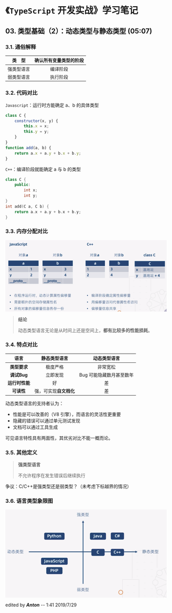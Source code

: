# 《`TypeScript` 开发实战》学习笔记



## 03. 类型基础（2）：动态类型与静态类型 (05:07)

### 3.1. 通俗解释

|   类　型   | 确认所有变量类型的阶段 |
| :--------: | :--------------------: |
| 强类型语言 |        编译阶段        |
| 弱类型语言 |        执行阶段        |

### 3.2. 代码对比

`Javascript`：运行时方能确定 a、b 的具体类型

```javascript
class C {
    constructor(x, y) {
        this.x = x;
        this.y = y;
    }
}
function add(a, b) {
    return a.x + a.y + b.x + b.y;
}
```

`C++`：编译阶段就能确定 a 与 b 的类型

```c++
class C {
    public:
    	int x;
    	int y;
}
int add(C a, C b) {
    return a.x + a.y + b.x + b.y;
}
```



### 3.3. 内存分配对比

<img src="./images/001.png" align="center"/>

> **结论**
>
> 动态类型语言无论是从时间上还是空间上，**都有比较多的性能损耗**。



### 3.4. 特点对比

|      语言      |      静态类型语言      |       动态类型语言       |
| :------------: | :--------------------: | :----------------------: |
|  **类型要求**  |        极度严格        |         非常宽松         |
|  **调试Bug**   |        立即发现        | Bug 可能隐藏数月甚至数年 |
| **运行时性能** |           好           |            差            |
|   **可读性**   | 强，可实现**自文档化** |            差            |



动态类型语言的支持者认为：

- 性能是可以改善的（V8 引擎），而语言的灵活性更重要
- 隐藏的错误可以通过单元测试发现
- 文档可以通过工具生成

可见语言特性具有两面性，其优劣对比不能一概而论。



### 3.5. 其他定义

> **强类型语言**
>
> 不允许程序在发生错误后继续执行

争议：C/C++是强类型还是弱类型？（未考虑下标越界的情况）



### 3.6. 语言类型象限图

<img src="./images/002.png" align="center" />





edited by ***Anton*** -- 1:41 2019/7/29

